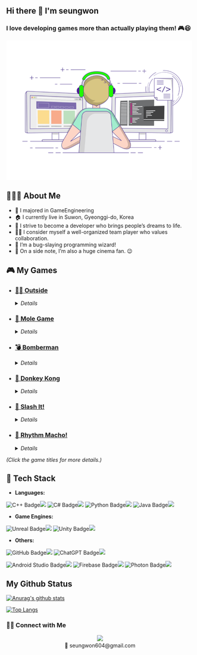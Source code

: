 <h2> Hi there 👋 I'm seungwon </h2>

<h3> I love developing games more than actually playing them! 🎮😆 </h3>

<img align="center" alt="GIF" src="https://raw.githubusercontent.com/devSouvik/devSouvik/master/gif3.gif" width="500"/>


## 👨🏻‍💻 About Me 

- 🥇 I majored in GameEngineering
- 🏠 I currently live in Suwon, Gyeonggi-do, Korea
- 🚀 I strive to become a developer who brings people’s dreams to life.
- 🧑‍💻 I consider myself a well-organized team player who values collaboration.
- 🐛 I’m a bug-slaying programming wizard!
- 🎥 On a side note, I’m also a huge cinema fan. 😉


## 🎮 My Games

  * ### [🧟‍♂️ Outside](https://github.com/SeungWon-git/Outside/blob/main/JungSeungWon/README.md)
    <details>
     <summary><i>Details</i></summary>
 
     * This is a CO-OP multiplay zombie survivor game.
     * Developed with <b>Unreal Engine 5</b>.
     * A team project with three members: two client developers (including me) and one server developer.
       * My main contribution was developing <i><b>zombie AI based on a custom Behavior Tree model</b></i>.
     * Our game's key features are <i>'procedural slice system, resurrection by reassembling parts, zombie AI using a Behavior Tree model, and an IOCP server'</i>.  
    All of these were implemented entirely by us without any third-party tools.
     * Gameplay Showcase Link: <a href="https://www.youtube.com/watch?v=11JJCJvbKck">▶️ Outside Gameplay Demo</a>
    </details>


  * ### [🔨 Mole Game](https://github.com/SeungWon-git/Mole-Game/blob/main/README.md)
    <details>
     <summary><i>Details</i></summary>
 
       * This is an online arcade game inspired by the classic mole game.
       * Developed with **Unity Engine**.
       * Networking implemented using **Photon PUN 2 (Photon Unity Networking)**, and **Google Firebase** was used for database management.
       * It’s a competitive score-race game where *moles appear in random patterns*. Final scores are recorded on a global ranking leaderboard.
       * Gameplay Showcase Link: <a href="https://www.youtube.com/watch?v=drIOa46xr9k">▶️ Mole Game Gameplay Demo</a>
    </details>


  * ### [💣 Bomberman](https://github.com/SeungWon-git/Bomberman_project/blob/main/README.md)
    <details>
     <summary><i>Details</i></summary>
    
       * This is also an online multiplayer arcade game inspired by the classic game 'Bomberman'.
       * Developed using C++ WinAPI with **TCP socket programming** for networking.
       * I focused on synchronizing the remote players, bomb explosions, block destruction, and item spawning.
       * Gameplay Showcase Link: <a href="https://youtu.be/9z3ks66RKt8">▶️ Bomberman Gameplay Demo</a>
    </details>

    
  * ### [🦍 Donkey Kong](https://github.com/SeungWon-git/Window-Programming/blob/main/README.md)
    <details>
     <summary><i>Details</i></summary>

       * It’s my recreation of the old classic 'Donkey Kong'.
       * **Solely developed** using C++ WinAPI.
       * It features 5 stages with various new obstacles, as well as *special intro and ending scenes*.
       * Gameplay Showcase Link: <a href="https://www.youtube.com/watch?v=PY4WDailCKE">▶️ Donkey Kong Gameplay Demo</a>
    </details>


  * ### [🔪 Slash It!](https://github.com/SeungWon-git/Smart_Phone_Game_Programing_class/blob/main/README.md)
    <details>
     <summary><i>Details</i></summary>

       * This is a mobile game inspired by the famous game 'Fruit Ninja'.
       * Developed with **Android Studio**, where I learned about Java.
       * It includes 5 stages with randomly generated slimes, and you earn more points by slicing them into smaller pieces. The game also features some catchy sounds.
       * Gameplay Showcase Link: <a href="https://youtu.be/1V0A2bs2eR8">▶️ Slash It! Gameplay Demo</a>
    </details>


  * ### [🎵 Rhythm Macho!](https://github.com/SeungWon-git/2DGP_git/blob/master/README.md)
    <details>
     <summary><i>Details</i></summary>

       * It's a *parody* rhythm game which is inspired by YouTube contents '가짜사나이'.
       * I developed the game with **Python**, and all the image resources were *hand-made* by me.
       * Gameplay Showcase Link: <a href="https://youtu.be/rHTtmvxiylg">▶️ Rhythm Macho! Gameplay Demo</a>
    </details>


*(Click the game titles for more details.)*


## 💫 Tech Stack
- **Languages:**

![C++ Badge](https://img.shields.io/badge/C++_:-5294E2?style=for-the-badge&logo=cplusplus&logoColor=white)<img src="https://img.shields.io/badge/Advanced-5294E2?style=for-the-badge">
![C# Badge](https://custom-icon-badges.demolab.com/badge/C%23_:-F7DF1E?style=for-the-badge&logo=csharp&logoColor=black)<img src="https://img.shields.io/badge/Advanced-F7DF1E?style=for-the-badge">
![Python Badge](https://img.shields.io/badge/Python_:-3776AB?style=for-the-badge&logo=python&logoColor=white)<img src="https://img.shields.io/badge/Intermediate-3776AB?style=for-the-badge">
![Java Badge](https://custom-icon-badges.demolab.com/badge/Java_:-007396?style=for-the-badge&logo=java&logoColor=white)<img src="https://img.shields.io/badge/Beginner-007396?style=for-the-badge">

- **Game Engines:**
  
![Unreal Badge](https://img.shields.io/badge/Unreal_:-0E1128?style=for-the-badge&logo=unrealengine&logoColor=white)<img src="https://img.shields.io/badge/Advanced-0E1128?style=for-the-badge">
![Unity Badge](https://img.shields.io/badge/Unity_:-FFFFFF?style=for-the-badge&logo=unity&logoColor=black)<img src="https://img.shields.io/badge/Advanced-FFFFFF?style=for-the-badge">
 
- **Others:** 

![GitHub Badge](https://img.shields.io/badge/GitHub_:-%23121011.svg?style=for-the-badge&logo=github&logoColor=white)<img src="https://img.shields.io/badge/Proficient-black?style=for-the-badge">
![ChatGPT Badge](https://img.shields.io/badge/chatGPT_:-74aa9c?style=for-the-badge&logo=openai&logoColor=white)<img src="https://img.shields.io/badge/Proficient-74aa9c?style=for-the-badge">

![Android Studio Badge](https://img.shields.io/badge/Android_Studio_:-3DDC84?style=for-the-badge&logo=androidstudio&logoColor=white)<img src="https://img.shields.io/badge/Experienced-3DDC84?style=for-the-badge">
![Firebase Badge](https://img.shields.io/badge/Firebase_:-DD2C00?style=for-the-badge&logo=firebase&logoColor=white)<img src="https://img.shields.io/badge/Experienced-DD2C00?style=for-the-badge">
![Photon Badge](https://img.shields.io/badge/Photon_:-004480?style=for-the-badge&logo=photon&logoColor=white)<img src="https://img.shields.io/badge/Experienced-004480?style=for-the-badge">


## My Github Status

<!-- 
<img align='right' src="http://mazassumnida.wtf/api/v2/generate_badge?boj=monkeyman604"> 
-->

[![Anurag's github stats](https://github-readme-stats.vercel.app/api?username=SeungWon-git&show_icons=true&theme=tokyonight)](https://github.com/anuraghazra/github-readme-stats)

[![Top Langs](https://github-readme-stats.vercel.app/api/top-langs/?username=SeungWon-git&layout=compact)](https://github.com/anuraghazra/github-readme-stats)

<h3> 🤝🏻 Connect with Me </h3>

<p align="center">
  <a href="mailto:seungwon604@gmail.com" target="_blank" rel="noopener noreferrer">
    <img src="https://img.icons8.com/plasticine/100/000000/gmail.png" width="50" />
  </a>
  <br/>
  📧 seungwon604@gmail.com
</p>


